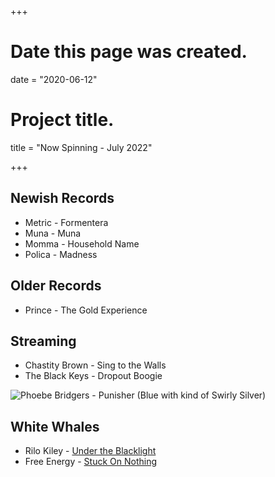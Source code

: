 +++
# Date this page was created.
date = "2020-06-12"

# Project title.
title = "Now Spinning - July 2022"

+++

## Newish Records
* Metric - Formentera
* Muna - Muna
* Momma - Household Name
* Polica - Madness


## Older Records
* Prince - The Gold Experience

## Streaming

* Chastity Brown - Sing to the Walls
* The Black Keys - Dropout Boogie



![Phoebe Bridgers - Punisher (Blue with kind of Swirly Silver)](/img/punisher.jpg)

## White Whales
* Rilo Kiley - [Under the Blacklight](https://www.discogs.com/Rilo-Kiley-Under-The-Blacklight/release/3077280)
* Free Energy - [Stuck On Nothing](https://www.discogs.com/Free-Energy-Stuck-On-Nothing/release/2260616)



